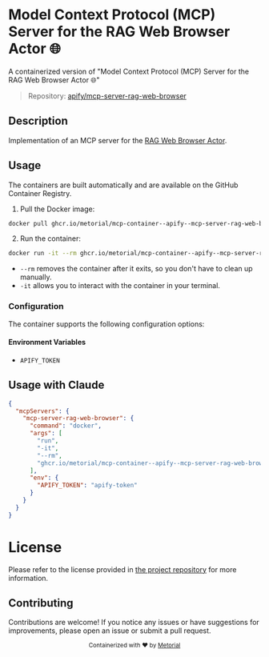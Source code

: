 
# Model Context Protocol (MCP) Server for the RAG Web Browser Actor 🌐

A containerized version of "Model Context Protocol (MCP) Server for the RAG Web Browser Actor 🌐"

> Repository: [apify/mcp-server-rag-web-browser](https://github.com/apify/mcp-server-rag-web-browser)

## Description

Implementation of an MCP server for the [RAG Web Browser Actor](https://apify.com/apify/rag-web-browser).


## Usage

The containers are built automatically and are available on the GitHub Container Registry.

1. Pull the Docker image:

```bash
docker pull ghcr.io/metorial/mcp-container--apify--mcp-server-rag-web-browser--mcp-server-rag-web-browser
```

2. Run the container:

```bash
docker run -it --rm ghcr.io/metorial/mcp-container--apify--mcp-server-rag-web-browser--mcp-server-rag-web-browser 
```

- `--rm` removes the container after it exits, so you don't have to clean up manually.
- `-it` allows you to interact with the container in your terminal.


### Configuration

The container supports the following configuration options:




#### Environment Variables
- `APIFY_TOKEN`




## Usage with Claude

```json
{
  "mcpServers": {
    "mcp-server-rag-web-browser": {
      "command": "docker",
      "args": [
        "run",
        "-it",
        "--rm",
        "ghcr.io/metorial/mcp-container--apify--mcp-server-rag-web-browser--mcp-server-rag-web-browser"
      ],
      "env": {
        "APIFY_TOKEN": "apify-token"
      }
    }
  }
}
```

# License

Please refer to the license provided in [the project repository](https://github.com/apify/mcp-server-rag-web-browser) for more information.

## Contributing

Contributions are welcome! If you notice any issues or have suggestions for improvements, please open an issue or submit a pull request.

<div align="center">
  <sub>Containerized with ❤️ by <a href="https://metorial.com">Metorial</a></sub>
</div>
  